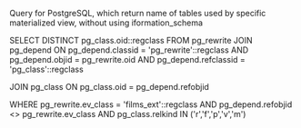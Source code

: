 Query for PostgreSQL, which return name of tables used by specific materialized view, without using iformation_schema




SELECT DISTINCT
  pg_class.oid::regclass
FROM pg_rewrite
JOIN pg_depend ON
  pg_depend.classid = 'pg_rewrite'::regclass AND
  pg_depend.objid = pg_rewrite.oid AND
  pg_depend.refclassid = 'pg_class'::regclass
  
JOIN pg_class ON
  pg_class.oid = pg_depend.refobjid
  
WHERE
  pg_rewrite.ev_class = 'films_ext'::regclass AND
  pg_depend.refobjid <> pg_rewrite.ev_class AND
  pg_class.relkind IN ('r','f','p','v','m')